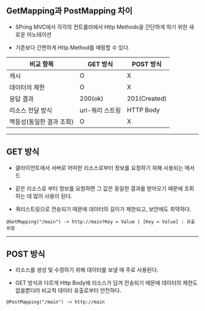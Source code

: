 ## GetMapping과 PostMapping 차이

* SPring MVC에서 각각의 컨트롤러에서 Http Methods을 간단하게 하기 위한 새로운 어노테이션

* 기존보다 간편하게 Http Method를 매핑할 수 있다.

|비교 항목|GET 방식|POST 방식|
|--------|--------|---------|
|캐시|O|X|
|데이터의 제한|O|X|
|응답 결과|200(ok)|201(Created)|
|리소스 전달 방식|url-쿼리 스트링|HTTP Body|
|멱등성(동일한 결과 조회)|O|X|

---
## GET 방식

* 클라이언트에서 서버로 어떠한 리소스로부터 정보를 요청하기 위해 사용되는 메서드

* 같은 리소스로 부터 정보를 요청하면 그 값은 동일한 결과를 받아오기 때문에 조회하는 데 많이 사용이 된다.

* 쿼리스트링으로 전송되기 때문에 데이터의 길이가 제한되고, 보안에도 취약하다.

```
@GetMapping("/main") -> http://main?Key = Value | [Key = Value] : 유출 위험
```
---
## POST 방식

* 리소스를 생성 및 수정하기 위해 데이터를 보낼 때 주로 사용된다. 

* GET 방식과 다르게 Http Body에 리소스가 담겨 전송되기 때문에 데이터의 제한도 없을뿐더러 비교적 데이터 유출로부터 안전하다.

```
@PostMapping("/main") -> http://main
```

